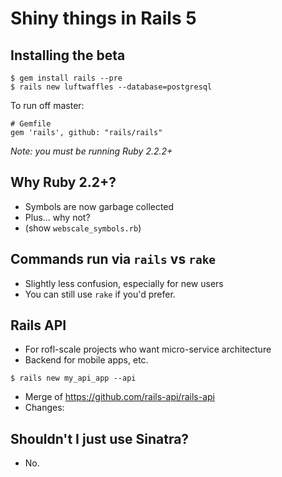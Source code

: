 # Shiny things in Rails 5


## Installing the beta

```
$ gem install rails --pre
$ rails new luftwaffles --database=postgresql
```

To run off master:
```
# Gemfile
gem 'rails', github: "rails/rails"
```

_Note: you must be running Ruby 2.2.2+_


## Why Ruby 2.2+?

- Symbols are now garbage collected
- Plus... why not?
- (show `webscale_symbols.rb`)


## Commands run via `rails` vs `rake`

- Slightly less confusion, especially for new users
- You can still use `rake` if you'd prefer.


## Rails API

- For rofl-scale projects who want micro-service architecture
- Backend for mobile apps, etc.

```
$ rails new my_api_app --api
```
- Merge of https://github.com/rails-api/rails-api
- Changes:

## Shouldn't I just use Sinatra?

- No.

